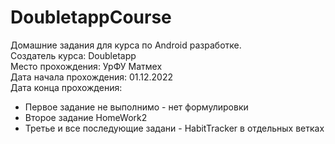 # DoubletappCourse
Домашние задания для курса по Android разработке.     
Создатель курса: Doubletapp    
Место прохождения: УрФУ Матмех     
Дата начала прохождения: 01.12.2022    
Дата конца прохождения:     

* Первое задание не выполнимо - нет формулировки
* Второе задание HomeWork2
* Третье и все последующие задани - HabitTracker в отдельных ветках
